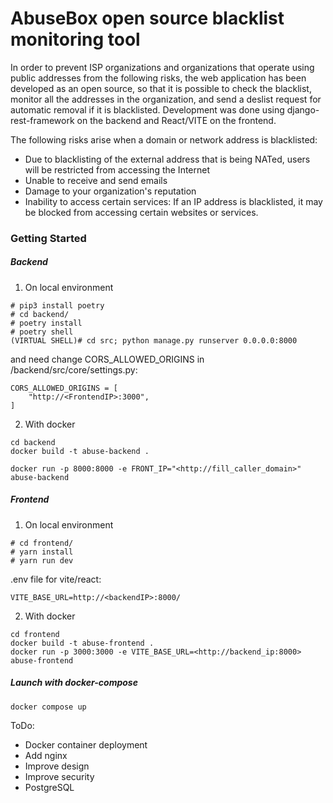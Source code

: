 # AbuseBox open source blacklist monitoring tool

In order to prevent ISP organizations and organizations that operate using public addresses from the following risks, the web application has been developed as an open source, so that it is possible to check the blacklist, monitor all the addresses in the organization, and send a deslist request for automatic removal if it is blacklisted. Development was done using django-rest-framework on the backend and React/VITE on the frontend.

The following risks arise when a domain or network address is blacklisted:

- Due to blacklisting of the external address that is being NATed, users will be restricted from accessing the Internet
- Unable to receive and send emails
- Damage to your organization's reputation
- Inability to access certain services: If an IP address is blacklisted, it may be blocked from accessing certain websites or services.

### Getting Started

##### Backend

1. On local environment

```
# pip3 install poetry
# cd backend/
# poetry install
# poetry shell
(VIRTUAL SHELL)# cd src; python manage.py runserver 0.0.0.0:8000
```

and need change CORS_ALLOWED_ORIGINS in /backend/src/core/settings.py:

```
CORS_ALLOWED_ORIGINS = [
    "http://<FrontendIP>:3000",
]

```

2. With docker

```
cd backend
docker build -t abuse-backend .

docker run -p 8000:8000 -e FRONT_IP="<http://fill_caller_domain>" abuse-backend

```

##### Frontend

1. On local environment
```
# cd frontend/
# yarn install
# yarn run dev
```

.env file for vite/react:

```
VITE_BASE_URL=http://<backendIP>:8000/
```

2. With docker

```
cd frontend
docker build -t abuse-frontend .
docker run -p 3000:3000 -e VITE_BASE_URL=<http://backend_ip:8000>  abuse-frontend
```

##### Launch with docker-compose

```
docker compose up
```

ToDo:

- Docker container deployment
- Add nginx
- Improve design
- Improve security
- PostgreSQL
